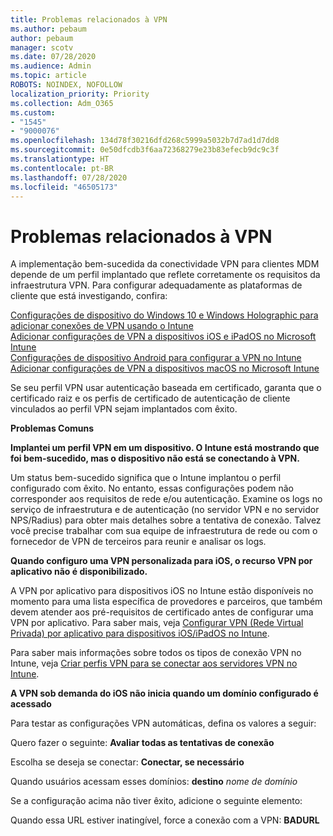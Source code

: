```yaml
---
title: Problemas relacionados à VPN
ms.author: pebaum
author: pebaum
manager: scotv
ms.date: 07/28/2020
ms.audience: Admin
ms.topic: article
ROBOTS: NOINDEX, NOFOLLOW
localization_priority: Priority
ms.collection: Adm_O365
ms.custom:
- "1545"
- "9000076"
ms.openlocfilehash: 134d78f30216dfd268c5999a5032b7d7ad1d7dd8
ms.sourcegitcommit: 0e50dfcdb3f6aa72368279e23b83efecb9dc9c3f
ms.translationtype: HT
ms.contentlocale: pt-BR
ms.lasthandoff: 07/28/2020
ms.locfileid: "46505173"
---
```

# <a name="vpn-related-issues"></a>Problemas relacionados à VPN

A implementação bem-sucedida da conectividade VPN para clientes MDM depende de um perfil implantado que reflete corretamente os requisitos da infraestrutura VPN. Para configurar adequadamente as plataformas de cliente que está investigando, confira: 

[Configurações de dispositivo do Windows 10 e Windows Holographic para adicionar conexões de VPN usando o Intune](https://docs.microsoft.com/intune/vpn-settings-windows-10)  
[Adicionar configurações de VPN a dispositivos iOS e iPadOS no Microsoft Intune](https://docs.microsoft.com/intune/vpn-settings-ios)  
[Configurações de dispositivo Android para configurar a VPN no Intune](https://docs.microsoft.com/intune/vpn-settings-android)  
[Adicionar configurações de VPN a dispositivos macOS no Microsoft Intune](https://docs.microsoft.com/mem/intune/configuration/vpn-settings-macos)

Se seu perfil VPN usar autenticação baseada em certificado, garanta que o certificado raiz e os perfis de certificado de autenticação de cliente vinculados ao perfil VPN sejam implantados com êxito.

**Problemas Comuns**

**Implantei um perfil VPN em um dispositivo. O Intune está mostrando que foi bem-sucedido, mas o dispositivo não está se conectando à VPN.**

Um status bem-sucedido significa que o Intune implantou o perfil configurado com êxito. No entanto, essas configurações podem não corresponder aos requisitos de rede e/ou autenticação. Examine os logs no serviço de infraestrutura e de autenticação (no servidor VPN e no servidor NPS/Radius) para obter mais detalhes sobre a tentativa de conexão. Talvez você precise trabalhar com sua equipe de infraestrutura de rede ou com o fornecedor de VPN de terceiros para reunir e analisar os logs.

**Quando configuro uma VPN personalizada para iOS, o recurso VPN por aplicativo não é disponibilizado.**

A VPN por aplicativo para dispositivos iOS no Intune estão disponíveis no momento para uma lista específica de provedores e parceiros, que também devem atender aos pré-requisitos de certificado antes de configurar uma VPN por aplicativo. Para saber mais, veja [Configurar VPN (Rede Virtual Privada) por aplicativo para dispositivos iOS/iPadOS no Intune](https://docs.microsoft.com/intune/vpn-setting-configure-per-app). 

Para saber mais informações sobre todos os tipos de conexão VPN no Intune, veja [Criar perfis VPN para se conectar aos servidores VPN no Intune](https://docs.microsoft.com/intune/vpn-settings-configure).  

**A VPN sob demanda do iOS não inicia quando um domínio configurado é acessado**

Para testar as configurações VPN automáticas, defina os valores a seguir:

Quero fazer o seguinte: **Avaliar todas as tentativas de conexão** 

Escolha se deseja se conectar: **Conectar, se necessário**

Quando usuários acessam esses domínios: **destino** *nome de domínio*

Se a configuração acima não tiver êxito, adicione o seguinte elemento:

Quando essa URL estiver inatingível, force a conexão com a VPN: **BADURL**